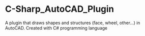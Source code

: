 # C-Sharp_AutoCAD_Plugin
A plugin that draws shapes and structures (face, wheel, other...) in AutoCAD. Created with C# programming language
